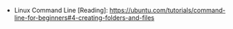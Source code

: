 - Linux Command Line [Reading]: https://ubuntu.com/tutorials/command-line-for-beginners#4-creating-folders-and-files
